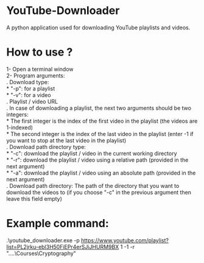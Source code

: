 # YouTube-Downloader
A python application used for downloading YouTube playlists and videos.

# How to use ?
1- Open a terminal window<br />
2- Program arguments:<br />
  . Download type:<br />
    * "-p": for a playlist<br />
    * "-v": for a video<br />
  . Playlist / video URL<br />
  . In case of downloading a playlist, the next two arguments should be two integers:<br />
    * The first integer is the index of the first video in the playlist (the videos are 1-indexed)<br />
    * The second integer is the index of the last video in the playlist (enter -1 if you want to stop at the last video in the playlist)<br />
  . Download path directory type:<br />
    * "-c": download the playlist / video in the current working directory<br />
    * "-r": download the playlist / video using a relative path (provided in the next argument)<br />
    * "-a": download the playlist / video using an absolute path (provided in the next argument)<br />
  . Download path directory: The path of the directory that you want to download the videos to (if you choose "-c" in the previous argument then leave this field empty)<br />

# Example command:
.\youtube_downloader.exe -p https://www.youtube.com/playlist?list=PL2jrku-ebl3H50FiEPr4erSJiJHURM9BX 1 -1 -r "..\..\Courses\Cryptography"
